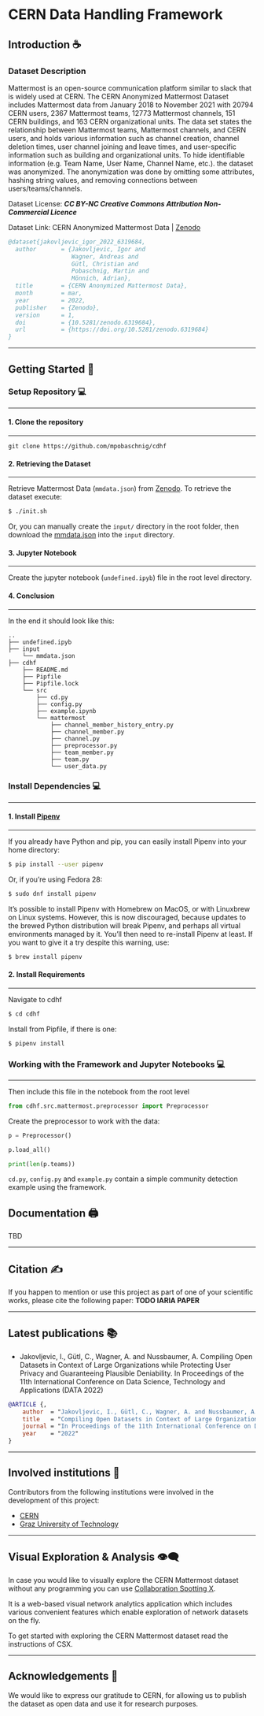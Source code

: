 # CERN Data Handling Framework

## Introduction ☕️

### Dataset Description

Mattermost is an open-source communication platform similar to slack that is widely used at CERN. The CERN Anonymized Mattermost Dataset includes Mattermost data from January 2018 to November 2021 with 20794 CERN  users, 2367 Mattermost teams, 12773 Mattermost channels, 151 CERN buildings, and 163 CERN  organizational units. The data set states the relationship between Mattermost teams, Mattermost channels, and CERN users, and holds various information such as channel creation, channel deletion times, user channel joining and leave times, and user-specific information such as building and organizational units. To hide identifiable information (e.g. Team Name, User Name, Channel Name, etc.). the dataset was anonymized. The anonymization was done by omitting some attributes, hashing string values, and removing connections between users/teams/channels.

Dataset License: ***CC BY-NC Creative Commons Attribution Non-Commercial Licence***

Dataset Link: CERN Anonymized Mattermost Data | [Zenodo](https://zenodo.org/record/6319684#.YnOMdi8Rr0o)

```bibtex
@dataset{jakovljevic_igor_2022_6319684,
  author       = {Jakovljevic, Igor and
                  Wagner, Andreas and
                  Gütl, Christian and
                  Pobaschnig, Martin and
                  Mönnich, Adrian},
  title        = {CERN Anonymized Mattermost Data},
  month        = mar,
  year         = 2022,
  publisher    = {Zenodo},
  version      = 1,
  doi          = {10.5281/zenodo.6319684},
  url          = {https://doi.org/10.5281/zenodo.6319684}
}

```

---

## Getting Started 🏁


### Setup Repository 💻
---

#### 1. Clone the repository 
---

```
git clone https://github.com/mpobaschnig/cdhf
```


#### 2. Retrieving the Dataset
---
Retrieve Mattermost Data (`mmdata.json`) from [Zenodo](https://zenodo.org/record/6319684#.YnOMdi8Rr0o). To retrieve the dataset execute:
```sh
$ ./init.sh
```
Or, you can manually create the `input/` directory in the root folder, then download the [mmdata.json](https://zenodo.org/record/6319684/files/mattermost.json) into the `input` directory.

#### 3. Jupyter Notebook
---

Create the jupyter notebook (`undefined.ipyb`) file in the root level directory.


#### 4. Conclusion
---
In the end it should look like this:
```
..
├── undefined.ipyb
├── input
    └── mmdata.json
├── cdhf
    ├── README.md
    ├── Pipfile
    ├── Pipfile.lock
    └── src
        ├── cd.py    
        ├── config.py
        ├── example.ipynb
        └── mattermost
            ├── channel_member_history_entry.py
            ├── channel_member.py
            ├── channel.py
            ├── preprocessor.py
            ├── team_member.py
            ├── team.py
            └── user_data.py
```

### Install Dependencies 💻
---

#### 1. Install [Pipenv](https://pipenv.pypa.io/en/latest/)
---
If you already have Python and pip, you can easily install Pipenv into your home directory:

```sh
$ pip install --user pipenv
```
Or, if you’re using Fedora 28:
```sh
$ sudo dnf install pipenv
```

It’s possible to install Pipenv with Homebrew on MacOS, or with Linuxbrew on Linux systems. However, this is now discouraged, because updates to the brewed Python distribution will break Pipenv, and perhaps all virtual environments managed by it. You’ll then need to re-install Pipenv at least. If you want to give it a try despite this warning, use:

```sh
$ brew install pipenv
```

#### 2. Install Requirements
---

Navigate to cdhf

```sh
$ cd cdhf
```

Install from Pipfile, if there is one:

```sh
$ pipenv install
```


### Working with the Framework and Jupyter Notebooks 💻
---

Then include this file in the notebook from the root level

```python
from cdhf.src.mattermost.preprocessor import Preprocessor
```

Create the preprocessor to work with the data:

```python
p = Preprocessor()

p.load_all()

print(len(p.teams))
```

`cd.py`, `config.py` and `example.py` contain a simple community detection example using the framework.

## Documentation 🖨️

TBD

---


## Citation ✍️

If you happen to mention or use this project as part of one of your scientific works, please cite the following paper: **TODO IARIA PAPER**

---

## Latest publications 📚
* Jakovljevic, I., Gütl, C., Wagner, A. and Nussbaumer, A. Compiling Open Datasets in Context of Large Organizations while Protecting User Privacy and Guaranteeing Plausible Deniability. In Proceedings of the 11th International Conference on Data Science, Technology and Applications (DATA 2022)


```bibtex
@ARTICLE {,
    author  = "Jakovljevic, I., Gütl, C., Wagner, A. and Nussbaumer, A.",
    title   = "Compiling Open Datasets in Context of Large Organizations while Protecting User Privacy and Guaranteeing Plausible Deniability",
    journal = "In Proceedings of the 11th International Conference on Data Science, Technology and Applications (DATA 2022)",
    year    = "2022"
}
```
---

## Involved institutions 🏫
Contributors from the following institutions were involved in the development of this project:
* [CERN](https://home.cern/)
* [Graz University of Technology](https://www.tugraz.at/home/)
---

## 	Visual Exploration & Analysis 👁️‍🗨️

In case you would like to visually explore the CERN Mattermost dataset without any programming you can use [Collaboration Spotting X](https://github.com/aleksbobic/csx).

It is a web-based visual network analytics application which includes various convenient features which enable exploration of network datasets on the fly. 

To get started with exploring the CERN Mattermost dataset read the instructions of CSX.

---

## Acknowledgements 🙏

We would like to express our gratitude to CERN, for allowing us to publish the dataset as open data and use it for research purposes.



